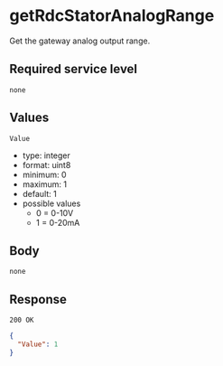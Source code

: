 # getRdcStatorAnalogRange

Get the gateway analog output range.

## Required service level

`none`

## Values

`Value`

- type: integer
- format: uint8
- minimum: 0
- maximum: 1
- default: 1
- possible values
  - 0 = 0-10V
  - 1 = 0-20mA

## Body

`none`

## Response

`200 OK`

```json
{
  "Value": 1
}
```
